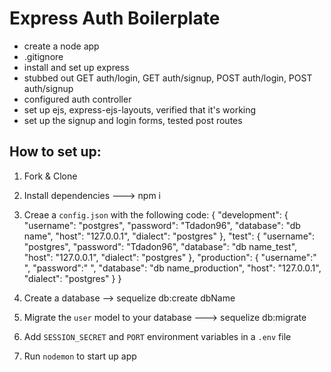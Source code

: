 # Express Auth Boilerplate

* create a node app
* .gitignore
* install and set up express
* stubbed out GET auth/login, GET auth/signup, POST auth/login, POST auth/signup
* configured auth controller
* set up ejs, express-ejs-layouts, verified that it's working
* set up the signup and login forms, tested post routes

## How to set up:
1. Fork & Clone

2. Install dependencies ---> npm i

3. Creae a `config.json` with the following code:
{
  "development": {
    "username": "postgres",
    "password": "Tdadon96",
    "database": "db name",
    "host": "127.0.0.1",
    "dialect": "postgres"
  },
  "test": {
    "username": "postgres",
    "password": "Tdadon96",
    "database": "db name_test",
    "host": "127.0.0.1",
    "dialect": "postgres"
  },
  "production": {
    "username":" ",
    "password":" ",
    "database": "db name_production",
    "host": "127.0.0.1",
    "dialect": "postgres"
  }
}

4. Create a database --> sequelize db:create dbName

5. Migrate the `user` model to your database ---> sequelize db:migrate

6. Add `SESSION_SECRET` and `PORT` environment variables in a `.env` file

7. Run `nodemon` to start up app